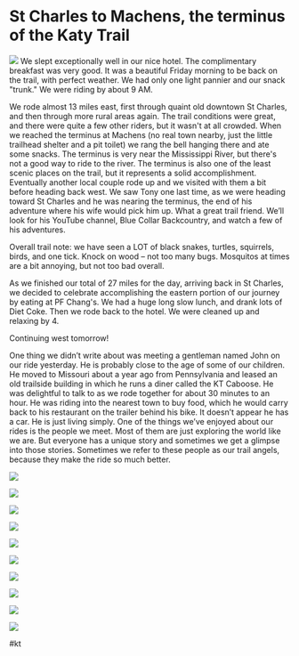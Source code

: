 # St Charles to Machens, the terminus of the Katy Trail
![](http://ride.whitings.org/wp-content/uploads/2022/06/wp-1654281432462.jpg) 
We slept exceptionally well in our nice hotel. The complimentary breakfast was very good. It was a beautiful Friday morning to be back on the trail, with perfect weather.  We had only one light pannier and our snack "trunk." We were riding by about 9 AM.

 We rode almost 13 miles east, first through quaint old downtown St Charles, and then through more rural areas again. The trail conditions were great, and there were quite a few other riders, but it wasn't at all crowded. When we reached the terminus at Machens (no real town nearby, just the little trailhead shelter and a pit toilet) we rang the bell hanging there and ate some snacks. The terminus is very near the Mississippi River, but there's not a good way to ride to the river. The terminus is also one of the least scenic places on the trail, but it represents a solid accomplishment. Eventually another local couple rode up and we visited with them a bit before heading back west. We saw Tony one last time, as we were heading toward St Charles and he was nearing the terminus, the end of his adventure where his wife would pick him up. What a great trail friend. We’ll look for his YouTube channel, Blue Collar Backcountry, and watch a few of his adventures.

 Overall trail note: we have seen a LOT of black snakes, turtles, squirrels, birds, and one tick. Knock on wood – not too many bugs. Mosquitos at times are a bit annoying, but not too bad overall.

 As we finished our total of 27 miles for the day, arriving back in St Charles, we decided to celebrate accomplishing the eastern portion of our journey by eating at PF Chang's. We had a huge long slow lunch, and drank lots of Diet Coke. Then we rode back to the hotel. We were cleaned up and relaxing by 4. 

 Continuing west tomorrow! 

 One thing we didn’t write about was meeting a gentleman named John on our ride yesterday. He is probably close to the age of some of our children. He moved to Missouri about a year ago from Pennsylvania and leased an old trailside building in which he runs a diner called the KT Caboose. He was delightful to talk to as we rode together for about 30 minutes to an hour. He was riding into the nearest town to buy food, which he would carry back to his restaurant on the trailer behind his bike. It doesn’t appear he has a car. He is just living simply. One of the things we’ve enjoyed about our rides is the people we meet. Most of them are just exploring the world like we are. But everyone has a unique story and sometimes we get a glimpse into those stories. Sometimes we refer to these people as our trail angels, because they make the ride so much better.

 
![](https://ride.whitings.org/wp-content/uploads/2022/06/wp-1654281432563-scaled.jpg)
 
![](https://ride.whitings.org/wp-content/uploads/2022/06/wp-1654281432326-scaled.jpg)
 
![](https://ride.whitings.org/wp-content/uploads/2022/06/wp-1654281432519-scaled.jpg)
 
![](https://ride.whitings.org/wp-content/uploads/2022/06/wp-1654281432386-scaled.jpg)
 
![](https://ride.whitings.org/wp-content/uploads/2022/06/wp-1654281432273-scaled.jpg)
 
![](https://ride.whitings.org/wp-content/uploads/2022/06/wp-1654281432354-scaled.jpg)
 
![](https://ride.whitings.org/wp-content/uploads/2022/06/wp-1654281432435-scaled.jpg)
 
![](https://ride.whitings.org/wp-content/uploads/2022/06/wp-1654281432462-scaled.jpg)
 
![](https://ride.whitings.org/wp-content/uploads/2022/06/wp-1654281432409-scaled.jpg)
 
![](https://ride.whitings.org/wp-content/uploads/2022/06/wp-1654281432598-scaled.jpg)

#kt